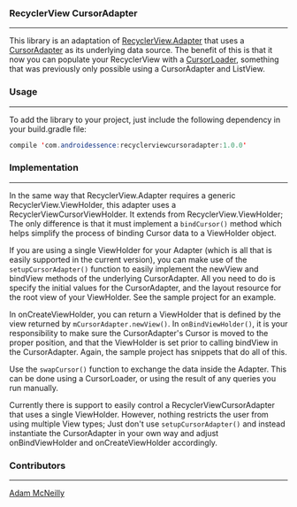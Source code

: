 ### RecyclerView CursorAdapter  
---
This library is an adaptation of [RecyclerView.Adapter](http://developer.android.com/intl/pt-br/reference/android/support/v7/widget/RecyclerView.Adapter.html) that uses a [CursorAdapter](http://developer.android.com/intl/pt-br/reference/android/widget/CursorAdapter.html) as its underlying data source. The benefit of this is that it now you can populate your RecyclerView with a [CursorLoader](http://developer.android.com/intl/pt-br/reference/android/content/CursorLoader.html), something that was previously only possible using a CursorAdapter and ListView.

### Usage
---
To add the library to your project, just include the following dependency in your build.gradle file:
```java
compile 'com.androidessence:recyclerviewcursoradapter:1.0.0'
```

### Implementation
---
In the same way that RecyclerView.Adapter requires a generic RecyclerView.ViewHolder, this adapter uses a RecyclerViewCursorViewHolder. It extends from RecyclerView.ViewHolder; The only difference is that it must implement a `bindCursor()` method which helps simplify the process of binding Cursor data to a ViewHolder object.

If you are using a single ViewHolder for your Adapter (which is all that is easily supported in the current version), you can make use of the `setupCursorAdapter()` function to easily implement the newView and bindView methods of the underlying CursorAdapter. All you need to do is specify the initial values for the CursorAdapter, and the layout resource for the root view of your ViewHolder. See the sample project for an example.

In onCreateViewHolder, you can return a ViewHolder that is defined by the view returned by `mCursorAdapter.newView()`. In `onBindViewHolder()`, it is your responsibility to make sure the CursorAdapter's Cursor is moved to the proper position, and that the ViewHolder is set prior to calling bindView in the CursorAdapter. Again, the sample project has snippets that do all of this.

Use the `swapCursor()` function to exchange the data inside the Adapter. This can be done using a CursorLoader, or using the result of any queries you run manually.

Currently there is support to easily control a RecyclerViewCursorAdapter that uses a single ViewHolder. However, nothing restricts the user from using multiple View types; Just don't use `setupCursorAdapter()` and instead instantiate the CursorAdapter in your own way and adjust onBindViewHolder and onCreateViewHolder accordingly.

### Contributors
---
[Adam McNeilly](http://github.com/AdamMc331)
